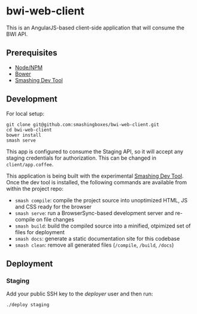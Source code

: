 bwi-web-client
======================

This is an AngularJS-based client-side application that will consume the BWI API.

## Prerequisites

+ [Node/NPM](http://nodejs.org/)
+ [Bower](http://bower.io/)
+ [Smashing Dev Tool](https://github.com/smashingboxes/smashing-dev-tool)


## Development

For local setup:

```
git clone git@github.com:smashingboxes/bwi-web-client.git
cd bwi-web-client
bower install
smash serve
```

This app is configured to consume the Staging API, so it will accept any staging
credentials for authorization. This can be changed in `client/app.coffee`.

This application is being built with the experimental [Smashing Dev Tool](https://github.com/smashingboxes/smashing-dev-tool). Once the dev tool is installed, the following commands are available from within the project repo:

+ `smash compile`: compile the project source into unoptimized HTML, JS and CSS ready for the browser
+ `smash serve`: run a BrowserSync-based development server and re-compile on file changes
+ `smash build`: build the compiled source into a minified, otpimized set of files for deployment
+ `smash docs`: generate a static documentation site for this codebase
+ `smash clean`: remove all generated files (`/compile`, `/build`, `/docs`)

## Deployment

### Staging

Add your public SSH key to the *deployer* user and then run:

    ./deploy staging
